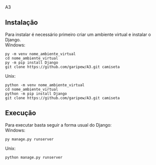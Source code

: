  A3
## Instalação
Para instalar é necessário primeiro criar um ambiente virtual e instalar o Django.<br/>
Windows:
```
py -m venv nome_ambiente_virtual
cd nome_ambiente_virtual
py -m pip install Django
git clone https://github.com/garipew/A3.git camiseta
```
Unix:
```
python -m venv nome_ambiente_virtual
cd nome_ambiente_virtual
python -m pip install Django
git clone https://github.com/garipew/A3.git camiseta
```
## Execução
Para executar basta seguir a forma usual do Django:<br/>
Windows:
```
py manage.py runserver
```
Unix:
```
python manage.py runserver
```
